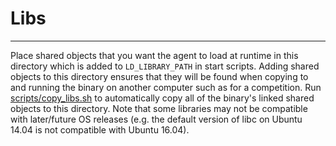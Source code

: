 # Libs
---
Place shared objects that you want the agent to load at runtime in this directory which is added to `LD_LIBRARY_PATH` in start scripts.  Adding shared objects to this directory ensures that they will be found when copying to and running the binary on another computer such as for a competition.   Run [scripts/copy_libs.sh](../scripts/copy_libs.sh) to automatically copy all of the binary's linked shared objects to this directory.  Note that some libraries may not be compatible with later/future OS releases (e.g. the default version of libc on Ubuntu 14.04 is not compatible with Ubuntu 16.04). 
